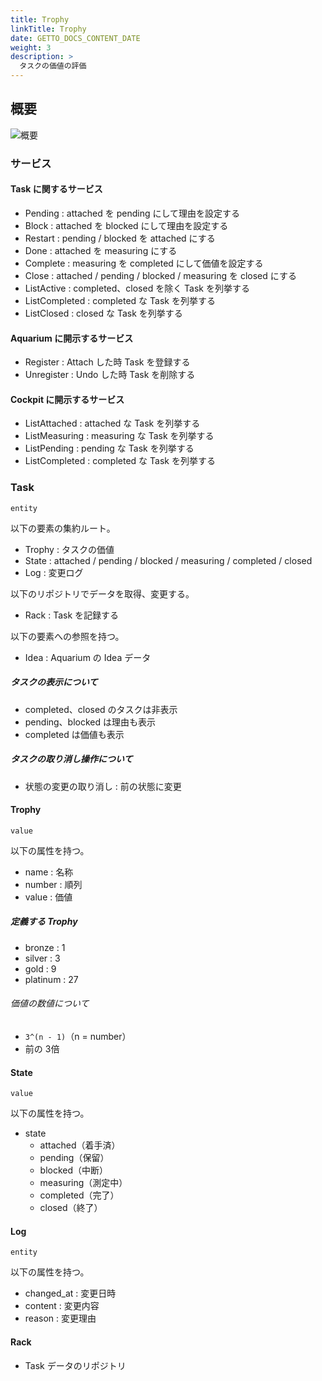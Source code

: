 ```yaml
---
title: Trophy
linkTitle: Trophy
date: GETTO_DOCS_CONTENT_DATE
weight: 3
description: >
  タスクの価値の評価
---
```


## 概要

![概要](abstract.png)


### サービス

#### Task に関するサービス

- Pending : attached を pending にして理由を設定する
- Block : attached を blocked にして理由を設定する
- Restart : pending / blocked を attached にする
- Done : attached を measuring にする
- Complete : measuring を completed にして価値を設定する
- Close : attached / pending / blocked / measuring を closed にする
- ListActive : completed、closed を除く Task を列挙する
- ListCompleted : completed な Task を列挙する
- ListClosed : closed な Task を列挙する


#### Aquarium に開示するサービス

- Register : Attach した時 Task を登録する
- Unregister : Undo した時 Task を削除する


#### Cockpit に開示するサービス

- ListAttached : attached な Task を列挙する
- ListMeasuring : measuring な Task を列挙する
- ListPending : pending な Task を列挙する
- ListCompleted : completed な Task を列挙する


### Task

`entity`

以下の要素の集約ルート。

- Trophy : タスクの価値
- State : attached / pending / blocked / measuring / completed / closed
- Log : 変更ログ

以下のリポジトリでデータを取得、変更する。

- Rack : Task を記録する

以下の要素への参照を持つ。

- Idea : Aquarium の Idea データ


##### タスクの表示について

- completed、closed のタスクは非表示
- pending、blocked は理由も表示
- completed は価値も表示


##### タスクの取り消し操作について

- 状態の変更の取り消し : 前の状態に変更


#### Trophy

`value`

以下の属性を持つ。

- name : 名称
- number : 順列
- value : 価値


##### 定義する Trophy

- bronze : 1
- silver : 3
- gold : 9
- platinum : 27


###### 価値の数値について

- `3^(n - 1)`（n = number）
- 前の 3倍


#### State

`value`

以下の属性を持つ。

- state
  - attached（着手済）
  - pending（保留）
  - blocked（中断）
  - measuring（測定中）
  - completed（完了）
  - closed（終了）


#### Log

`entity`

以下の属性を持つ。

- changed_at : 変更日時
- content : 変更内容
- reason : 変更理由


#### Rack

- Task データのリポジトリ

